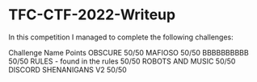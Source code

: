 # TFC-CTF-2022-Writeup

In this competition I managed to complete the following challenges:

Challenge Name	Points
OBSCURE	50/50
MAFIOSO	50/50
BBBBBBBBBB	50/50
RULES - found in the rules	50/50
ROBOTS AND MUSIC	50/50
DISCORD SHENANIGANS V2	50/50
